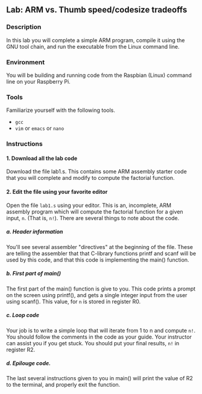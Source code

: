 ## Lab: ARM vs. Thumb speed/codesize tradeoffs

### Description
In this lab you will complete a simple ARM program, compile it using
the GNU tool chain, and run the executable from the Linux command line.

### Environment

You will be building and running code from the Raspbian (Linux)
command line on your Raspberry Pi.

### Tools

Familiarize yourself with the following tools. 

  * `gcc`
  * `vim` or `emacs` or `nano`

### Instructions

#### 1. Download all the lab code 

Download the file lab1.s.  This contains some ARM assembly starter code
that you will complete and modify to compute the factorial function.
	
#### 2. Edit the file using your favorite editor

Open the file `lab1.s` using your editor.  This is an, incomplete, ARM
assembly program which will compute the factorial function for a given
input, `n`.  (That is, `n!`).  There are several things to note about the code.

##### a. Header information

You'll see several assembler "directives" at the beginning of the file.
These are telling the assembler that that C-library functions printf
and scanf will be used by this code, and that this code is implementing
the main() function.

##### b. First part of main()

The first part of the main() function is give to you.  This code prints
a prompt on the screen using printf(), and gets a single integer input
from the user using scanf().  This value, for `n` is stored in register
R0.

##### c. Loop code

Your job is to write a simple loop that will iterate from 1 to n and
compute `n!`.  You should follow the comments in the code as your guide.
Your instructor can assist you if you get stuck.  You should put your final
results, `n!` in register R2.

##### d. Epilouge code.

The last several instructions given to you in main() will print the value
of R2 to the terminal, and properly exit the function.

